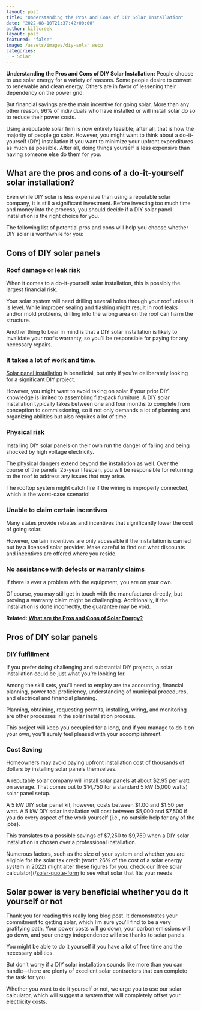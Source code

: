 ```yaml
---
layout: post
title: "Understanding the Pros and Cons of DIY Solar Installation"
date: "2022-08-10T21:37:42+00:00"
author: killcreek
layout: post
featured: "false"
image: /assets/images/diy-solar.webp
categories:
  - Solar
---
```


**Understanding the Pros and Cons of DIY Solar Installation:** People choose to use solar energy for a variety of reasons. Some people desire to convert to renewable and clean energy. Others are in favor of lessening their dependency on the power grid.

But financial savings are the main incentive for going solar. More than any other reason, 96% of individuals who have installed or will install solar do so to reduce their power costs.

Using a reputable solar firm is now entirely feasible; after all, that is how the majority of people go solar. However, you might want to think about a do-it-yourself (DIY) installation if you want to minimize your upfront expenditures as much as possible. After all, doing things yourself is less expensive than having someone else do them for you.

## **What are the pros and cons of a do-it-yourself solar installation?**

Even while DIY solar is less expensive than using a reputable solar company, it is still a significant investment. Before investing too much time and money into the process, you should decide if a DIY solar panel installation is the right choice for you.

The following list of potential pros and cons will help you choose whether DIY solar is worthwhile for you:

## **Cons of DIY solar panels**

### **Roof damage or leak risk**

When it comes to a do-it-yourself solar installation, this is possibly the largest financial risk.

Your solar system will need drilling several holes through your roof unless it is level. While improper sealing and flashing might result in roof leaks and/or mold problems, drilling into the wrong area on the roof can harm the structure.

Another thing to bear in mind is that a DIY solar installation is likely to invalidate your roof’s warranty, so you’ll be responsible for paying for any necessary repairs.

### **It takes a lot of work and time.**

[Solar panel installation](/top-benefits-of-installing-solar-panels-on-your-home/) is beneficial, but only if you’re deliberately looking for a significant DIY project.

However, you might want to avoid taking on solar if your prior DIY knowledge is limited to assembling flat-pack furniture. A DIY solar installation typically takes between one and four months to complete from conception to commissioning, so it not only demands a lot of planning and organizing abilities but also requires a lot of time.

### **Physical risk**

Installing DIY solar panels on their own run the danger of falling and being shocked by high voltage electricity.

The physical dangers extend beyond the installation as well. Over the course of the panels’ 25-year lifespan, you will be responsible for returning to the roof to address any issues that may arise.

The rooftop system might catch fire if the wiring is improperly connected, which is the worst-case scenario!

### **Unable to claim certain incentives**

Many states provide rebates and incentives that significantly lower the cost of going solar.

However, certain incentives are only accessible if the installation is carried out by a licensed solar provider. Make careful to find out what discounts and incentives are offered where you reside.

### **No assistance with defects or warranty claims**

If there is ever a problem with the equipment, you are on your own.

Of course, you may still get in touch with the manufacturer directly, but proving a warranty claim might be challenging. Additionally, if the installation is done incorrectly, the guarantee may be void.

**Related: [What are the Pros and Cons of Solar Energy?](/what-are-the-pros-and-cons-of-solar-energy/)**

## **Pros of DIY solar panels**

### **DIY fulfillment**

If you prefer doing challenging and substantial DIY projects, a solar installation could be just what you’re looking for.

Among the skill sets, you’ll need to employ are tax accounting, financial planning, power tool proficiency, understanding of municipal procedures, and electrical and financial planning.

Planning, obtaining, requesting permits, installing, wiring, and monitoring are other processes in the solar installation process.

This project will keep you occupied for a long, and if you manage to do it on your own, you’ll surely feel pleased with your accomplishment.

### **Cost Saving**

Homeowners may avoid paying upfront [installation cost](/factors-that-affect-your-total-solar-panel-installation-cost/) of thousands of dollars by installing solar panels themselves.

A reputable solar company will install solar panels at about $2.95 per watt on average. That comes out to $14,750 for a standard 5 kW (5,000 watts) solar panel setup.

A 5 kW DIY solar panel kit, however, costs between $1.00 and $1.50 per watt. A 5 kW DIY solar installation will cost between $5,000 and $7,500 if you do every aspect of the work yourself (i.e., no outside help for any of the jobs).

This translates to a possible savings of $7,250 to $9,759 when a DIY solar installation is chosen over a professional installation.

Numerous factors, such as the size of your system and whether you are eligible for the solar tax credit (worth 26% of the cost of a solar energy system in 2022) might alter these figures for you. check our [free solar calculator](/[solar-quote-form](/solar-calculator/) to see what solar that fits your needs

## **Solar power is very beneficial whether you do it yourself or not**

Thank you for reading this really long blog post. It demonstrates your commitment to getting solar, which I’m sure you’ll find to be a very gratifying path. Your power costs will go down, your carbon emissions will go down, and your energy independence will rise thanks to solar panels.

You might be able to do it yourself if you have a lot of free time and the necessary abilities.

But don’t worry if a DIY solar installation sounds like more than you can handle—there are plenty of excellent solar contractors that can complete the task for you.

Whether you want to do it yourself or not, we urge you to use our solar calculator, which will suggest a system that will completely offset your electricity costs.
